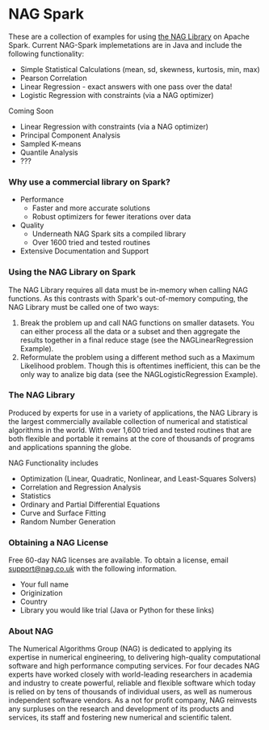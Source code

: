 # NAG Spark

These are a collection of examples for using [the NAG Library] on Apache Spark. Current NAG-Spark implemetations are in Java and include the following functionality:
 - Simple Statistical Calculations (mean, sd, skewness, kurtosis, min, max)
 - Pearson Correlation 
 - Linear Regression - exact answers with one pass over the data!
 - Logistic Regression with constraints (via a NAG optimizer)

Coming Soon
 - Linear Regression with constraints (via a NAG optimizer)
 - Principal Component Analysis
 - Sampled K-means
 - Quantile Analysis
 - ???

### Why use a commercial library on Spark?
 - Performance
   - Faster and more accurate solutions
   - Robust optimizers for fewer iterations over data
 - Quality
   - Underneath NAG Spark sits a compiled library 
   - Over 1600 tried and tested routines
 - Extensive Documentation and Support

### Using the NAG Library on Spark

The NAG Library requires all data must be in-memory when calling NAG functions. As this contrasts with Spark's out-of-memory computing, the NAG Library must be called one of two ways:

1. Break the problem up and call NAG functions on smaller datasets. You can either process all the data or a subset and then aggregate the results together in a final reduce stage (see the NAGLinearRegression Example).
2. Reformulate the problem using a different method such as a Maximum Likelihood problem. Though this is oftentimes inefficient, this can be the only way to analize big data (see the NAGLogisticRegression Example).

### The NAG Library
Produced by experts for use in a variety of applications, the NAG Library is the largest commercially available collection of numerical and statistical algorithms in the world. With over 1,600 tried and tested routines that are both flexible and portable it remains at the core of thousands of programs and applications spanning the globe.

NAG Functionality includes
 - Optimization (Linear, Quadratic, Nonlinear, and Least-Squares Solvers)
 - Correlation and Regression Analysis
 - Statistics
 - Ordinary and Partial Differential Equations
 - Curve and Surface Fitting
 - Random Number Generation

### Obtaining a NAG License
Free 60-day NAG licenses are available. To obtain a license, email support@nag.co.uk with the following information.
 - Your full name
 - Originization
 - Country
 - Library you would like trial (Java or Python for these links)

### About NAG
The Numerical Algorithms Group (NAG) is dedicated to applying its expertise in numerical engineering, to delivering high-quality computational software and high performance computing services. For four decades NAG experts have worked closely with world-leading researchers in academia and industry to create powerful, reliable and flexible software which today is relied on by tens of thousands of individual users, as well as numerous independent software vendors. As a not for profit company, NAG reinvests any surpluses on the research and development of its products and services, its staff and fostering new numerical and scientific talent.

[the NAG Library]: http://nag.com/numeric/numerical_libraries.asp
